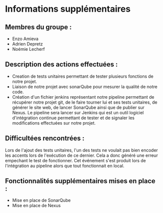 # Informations supplémentaires


## Membres du groupe :

* Enzo Amieva
* Adrien Depretz
* Noémie Lecherf


## Description des actions effectuées :

* Creation de tests unitaires permettant de tester plusieurs fonctions de notre projet.
* Liaison de notre projet avec sonarQube pour mesurer la qualité de notre code.
* Création d'un fichier jenkins représentant notre pipeline permettant de récupérer notre projet git, de le faire tourner lui et ses tests unitaires, de générer le site web, de lancer SonarQube ainsi que de publier sur Nexus. Le pipeline sera lancer sur Jenkins qui est un outil logiciel d'intégration continue permettant de tester et de signaler les modifications effectuées sur notre projet.


## Difficultées rencontrées :

Lors de l'ajout des tests unitaires, l'un des tests ne voulait pas bien encoder les accents lors de l'exécution de ce dernier. Cela a donc généré une erreur empechant le test de fonctionner. 
Cet événement s'est produit lors de l'intégration au pipeline alors que tout fonctionnait en local.


## Fonctionnalités supplémentaires mises en place :

* Mise en place de SonarQube
* Mise en place de Nexus
